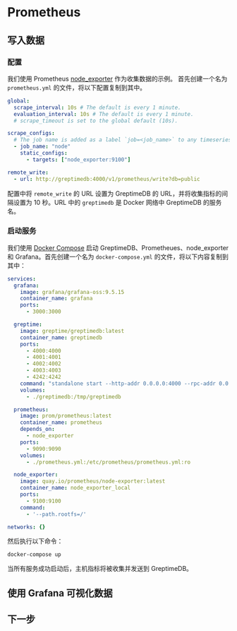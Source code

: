 # Prometheus

<!--@include: ./introduction.md-->

## 写入数据

### 配置

我们使用 Prometheus [node_exporter](https://github.com/prometheus/node_exporter) 作为收集数据的示例。
首先创建一个名为 `prometheus.yml` 的文件，将以下配置复制到其中。

```yml
global:
  scrape_interval: 10s # The default is every 1 minute.
  evaluation_interval: 10s # The default is every 1 minute.
  # scrape_timeout is set to the global default (10s).

scrape_configs:
  # The job name is added as a label `job=<job_name>` to any timeseries scraped from this config.
  - job_name: "node"
    static_configs:
      - targets: ["node_exporter:9100"]

remote_write:
  - url: http://greptimedb:4000/v1/prometheus/write?db=public
```

配置中将 `remote_write` 的 URL 设置为 GreptimeDB 的 URL，并将收集指标的间隔设置为 10 秒。URL 中的 `greptimedb` 是 Docker 网络中 GreptimeDB 的服务名。

### 启动服务

我们使用 [Docker Compose](https://docs.docker.com/compose/) 启动 GreptimeDB、Prometheues、node_exporter 和 Grafana。首先创建一个名为 `docker-compose.yml` 的文件，将以下内容复制到其中：

```yaml
services:
  grafana:
    image: grafana/grafana-oss:9.5.15
    container_name: grafana
    ports:
      - 3000:3000

  greptime:
    image: greptime/greptimedb:latest
    container_name: greptimedb
    ports:
      - 4000:4000
      - 4001:4001
      - 4002:4002
      - 4003:4003
      - 4242:4242
    command: "standalone start --http-addr 0.0.0.0:4000 --rpc-addr 0.0.0.0:4001 --mysql-addr 0.0.0.0:4002 --postgres-addr 0.0.0.0:4003 --opentsdb-addr 0.0.0.0:4242"
    volumes:
      - ./greptimedb:/tmp/greptimedb

  prometheus:
    image: prom/prometheus:latest
    container_name: prometheus
    depends_on:
      - node_exporter
    ports:
      - 9090:9090
    volumes:
      - ./prometheus.yml:/etc/prometheus/prometheus.yml:ro

  node_exporter:
    image: quay.io/prometheus/node-exporter:latest
    container_name: node_exporter_local
    ports:
      - 9100:9100
    command:
      - '--path.rootfs=/'

networks: {}
```

然后执行以下命令：

```shell
docker-compose up
```
当所有服务成功启动后，主机指标将被收集并发送到 GreptimeDB。

## 使用 Grafana 可视化数据

<!--@include: ./visualize-data-by-grafana.md-->

## 下一步

<!--@include: ./next-steps.md-->

